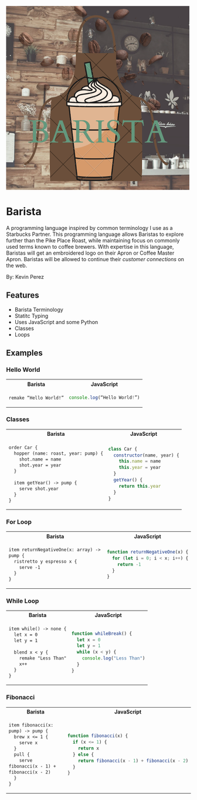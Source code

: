 <img src=./docs/barista.png width="500" height="500">

# Barista

A programming language inspired by common terminology I use as a Starbucks Partner. This programming language allows Baristas to explore further than the Pike Place Roast, while maintaining focus on commonly used terms known to coffee brewers. With expertise in this language, Baristas will get an embroidered logo on their Apron or Coffee Master Apron. Baristas will be allowed to continue their _customer connections_ on the web.

By: Kevin Perez

## Features

- Barista Terminology
- Statitc Typing
- Uses JavaScript and some Python
- Classes
- Loops

## Examples

### Hello World

<table>
<tr> <th>Barista</th><th>JavaScript</th><tr>
</tr>
<td>

```
remake “Hello World!”
```

</td>
<td>

```javascript
console.log(“Hello World!”)
```

</td>
</table>

### Classes

<table>
<tr> <th>Barista</th><th>JavaScript</th><tr>
</tr>
<td>

```
order Car {
  hopper (name: roast, year: pump) {
    shot.name = name
    shot.year = year
  }

  item getYear() -> pump {
    serve shot.year
  }
}
```

</td>
<td>

```javascript
class Car {
  constructor(name, year) {
    this.name = name
    this.year = year
  }
  getYear() {
    return this.year
  }
}
```

</td>
</table>

### For Loop

<table>
<tr> <th>Barista</th><th>JavaScript</th><tr>
</tr>
<td>

```
item returnNegativeOne(x: array) -> pump {
  ristretto y espresso x {
    serve -1
  }
}
```

</td>
<td>

```javascript
function returnNegativeOne(x) {
  for (let i = 0; i < x; i++) {
    return -1
  }
}
```

</td>
</table>

### While Loop

<table>
<tr> <th>Barista</th><th>JavaScript</th><tr>
</tr>
<td>

```
item while() -> none {
  let x = 0
  let y = 1

  blend x < y {
    remake "Less Than"
    x++
  }
}
```

</td>
<td>

```javascript
function whileBreak() {
  let x = 0
  let y = 1
  while (x < y) {
    console.log("Less Than")
  }
}
```

</td>
</table>

### Fibonacci

<table>
<tr> <th>Barista</th><th>JavaScript</th><tr>
</tr>
<td>

```
item fibonacci(x: pump) -> pump {
  brew x <= 1 {
    serve x
  }
  pull {
    serve fibonacci(x - 1) + fibonacci(x - 2)
  }
}
```

</td>
<td>

```javascript
function fibonacci(x) {
  if (x <= 1) {
    return x
  } else {
    return fibonacci(x - 1) + fibonacci(x - 2)
  }
}
```

</td>
</table>
